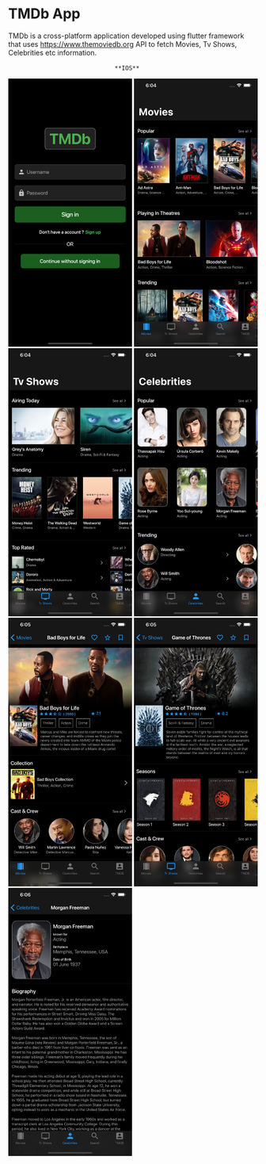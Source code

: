 # TMDb App

TMDb is a cross-platform application developed using flutter framework that uses https://www.themoviedb.org API 
to fetch Movies, Tv Shows, Celebrities etc information.


                        
                                  **IOS**
                        
<img src="Images/iOS/1.png" width="250">
<img src="Images/iOS/2.png" width="250">
<img src="Images/iOS/3.png" width="250">
<img src="Images/iOS/4.png" width="250">
<img src="Images/iOS/5.png" width="250">
<img src="Images/iOS/6.png" width="250">
<img src="Images/iOS/7.png" width="250">
